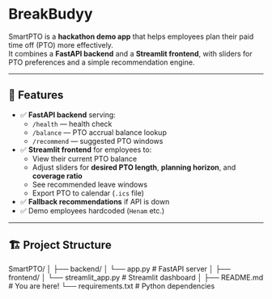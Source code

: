 # BreakBudyy

SmartPTO is a **hackathon demo app** that helps employees plan their paid time off (PTO) more effectively.  
It combines a **FastAPI backend** and a **Streamlit frontend**, with sliders for PTO preferences and a simple recommendation engine.  

---

## 🚀 Features
- ✅ **FastAPI backend** serving:
  - `/health` — health check  
  - `/balance` — PTO accrual balance lookup  
  - `/recommend` — suggested PTO windows  
- ✅ **Streamlit frontend** for employees to:
  - View their current PTO balance  
  - Adjust sliders for **desired PTO length**, **planning horizon**, and **coverage ratio**  
  - See recommended leave windows  
  - Export PTO to calendar (`.ics` file)  
- ✅ **Fallback recommendations** if API is down  
- ✅ Demo employees hardcoded (`Henam` etc.)  

---

## 🏗️ Project Structure
SmartPTO/
│
├── backend/
│ └── app.py # FastAPI server
│
├── frontend/
│ └── streamlit_app.py # Streamlit dashboard
│
├── README.md # You are here!
└── requirements.txt # Python dependencies
